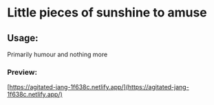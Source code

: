 # Little pieces of sunshine to amuse

## Usage:
Primarily humour and nothing more

### Preview:
[https://agitated-jang-1f638c.netlify.app/](https://agitated-jang-1f638c.netlify.app/)
